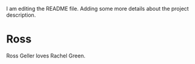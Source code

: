 I am editing the README file. Adding some more details about the project description.
# Ross
Ross  Geller loves Rachel Green.
